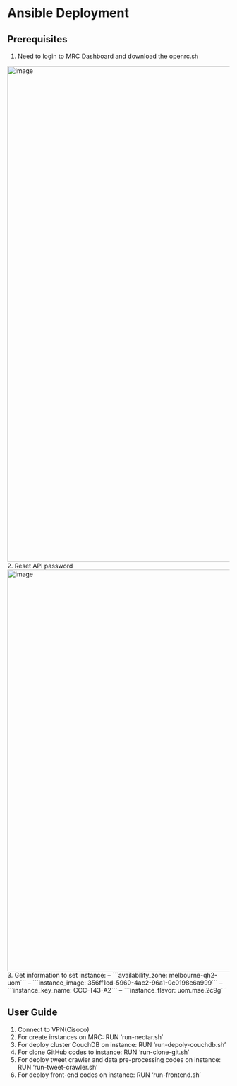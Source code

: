 # Ansible Deployment
## Prerequisites
1. Need to login to MRC Dashboard and download the openrc.sh 
<img width="1121" alt="image" src="https://user-images.githubusercontent.com/81127118/168543808-de391c89-c4fb-4e7d-b7c0-e5ca370d2be5.png">
2. Reset API password
<img width="908" alt="image" src="https://user-images.githubusercontent.com/81127118/168543936-47bb07c8-74af-44a5-ac50-68505e495721.png">
3.	Get information to set instance:
–	```availability_zone: melbourne-qh2-uom```
–	```instance_image: 356ff1ed-5960-4ac2-96a1-0c0198e6a999```
–	```instance_key_name: CCC-T43-A2``` 
–	```instance_flavor: uom.mse.2c9g```


## User Guide
1. Connect to VPN(Cisoco)
2. For create instances on MRC: RUN ‘run-nectar.sh’
3. For deploy cluster CouchDB on instance: RUN ‘run-depoly-couchdb.sh’
4. For clone GitHub codes to instance: RUN ‘run-clone-git.sh’
5. For deploy tweet crawler and data pre-processing codes on instance: RUN ‘run-tweet-crawler.sh’
6. For deploy front-end codes on instance: RUN ‘run-frontend.sh’
